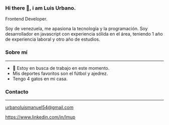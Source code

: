 ### Hi there 👋, i am Luis Urbano.

Frontend Developer.

Soy de venezuela, me apasiona la tecnología y la programación. Soy desarrollador en javascript con experiencia sólida en el área, teniendo 1 año de experiencia laboral y otro año de estudios.

<!--
**urbano554/urbano554** is a ✨ _special_ ✨ repository because its `README.md` (this file) appears on your GitHub profile.
-->

### Sobre mí
---
- 🔭 Estoy en busca de trabajo en este momento.
- Mis deportes favoritos son el fútbol y ajedrez.
- Tengo 4 gatos en mi casa.

### Contacto
---
urbanoluismanuel54@gmail.com

https://www.linkedin.com/in/lmup


